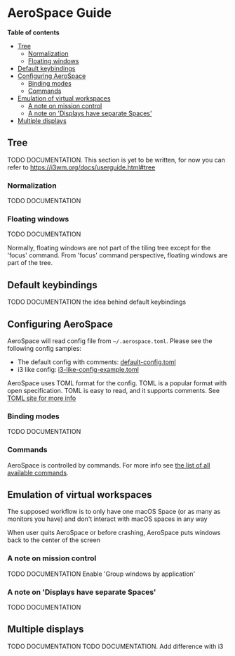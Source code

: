 # AeroSpace Guide

**Table of contents**

- [Tree](#tree)
  - [Normalization](#normalization)
  - [Floating windows](#floating-windows)
- [Default keybindings](#default-keybindings)
- [Configuring AeroSpace](#configuring-aerospace)
  - [Binding modes](#bindings-modes)
  - [Commands](#commands)
- [Emulation of virtual workspaces](#emulation-of-virtual-workspaces)
  - [A note on mission control](#a-note-on-mission-control)
  - [A note on 'Displays have separate Spaces'](#a-note-on-displays-have-separate-spaces)
- [Multiple displays](#multiple-displays)

## Tree
TODO DOCUMENTATION. This section is yet to be written, for now you can refer to https://i3wm.org/docs/userguide.html#tree

### Normalization
TODO DOCUMENTATION

### Floating windows
TODO DOCUMENTATION

Normally, floating windows are not part of the tiling tree except for the 'focus' command. From 'focus' command perspective,
floating windows are part of the tree.

## Default keybindings
TODO DOCUMENTATION the idea behind default keybindings

## Configuring AeroSpace

AeroSpace will read config file from `~/.aerospace.toml`. Please see the following config samples:
- The default config with comments: [default-config.toml](../config-examples/default-config.toml)
- i3 like config: [i3-like-config-example.toml](../config-examples/i3-like-config-example.toml)

AeroSpace uses TOML format for the config. TOML is a popular format with open specification. TOML is easy to read, and it supports
comments. See [TOML site for more info](https://toml.io/en/)

### Binding modes
TODO DOCUMENTATION

### Commands

AeroSpace is controlled by commands. For more info see [the list of all available commands](./commands.md).

## Emulation of virtual workspaces

The supposed workflow is to only have one macOS Space (or as many as monitors you have) and don't interact with macOS spaces in
any way

When user quits AeroSpace or before crashing, AeroSpace puts windows back to the center of the screen

### A note on mission control
TODO DOCUMENTATION
Enable 'Group windows by application'

### A note on 'Displays have separate Spaces'
TODO DOCUMENTATION

## Multiple displays
TODO DOCUMENTATION
TODO DOCUMENTATION. Add difference with i3


